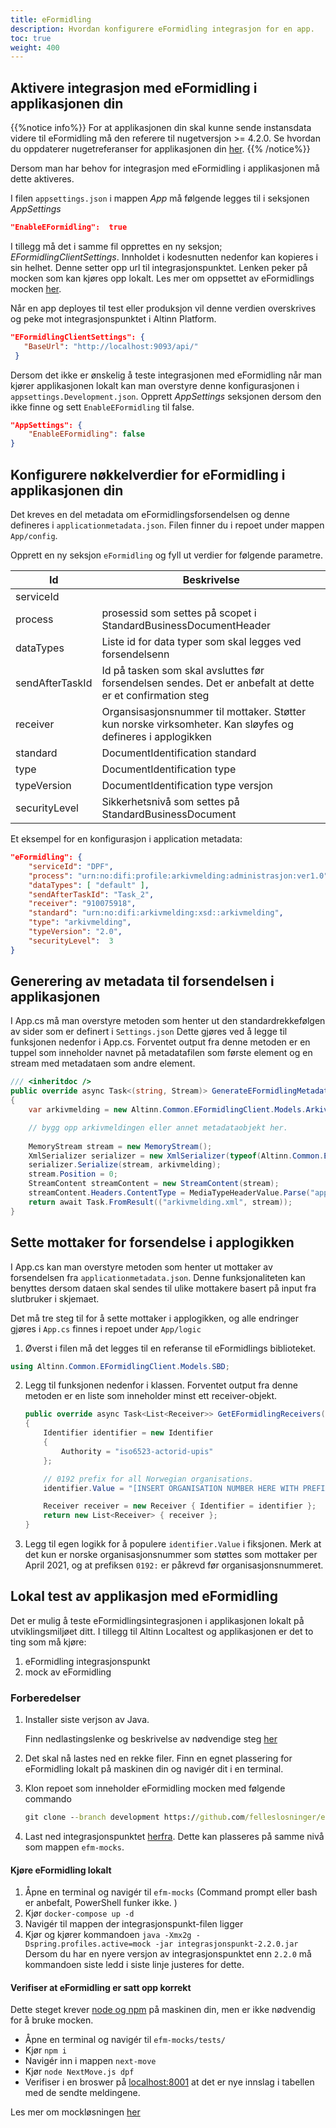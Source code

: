 ```yaml
---
title: eFormidling
description: Hvordan konfigurere eFormidling integrasjon for en app.
toc: true
weight: 400
---
```


## Aktivere integrasjon med eFormidling i applikasjonen din

{{%notice info%}}
For at applikasjonen din skal kunne sende instansdata videre til eFormidling må den referere til nugetversjon >= 4.2.0.
Se hvordan du oppdaterer nugetreferanser for applikasjonen din [her](../update/#nuget-pakker).
{{% /notice%}}

Dersom man har behov for integrasjon med eFormidling i applikasjonen må dette aktiveres.

I filen `appsettings.json` i mappen _App_ må følgende legges til i seksjonen _AppSettings_

```json
"EnableEFormidling":  true
```

I tillegg må det i samme fil opprettes en ny seksjon; _EFormidlingClientSettings_.
Innholdet i kodesnutten nedenfor kan kopieres i sin helhet. 
Denne setter opp url til integrasjonspunktet.
Lenken peker på mocken som kan kjøres opp lokalt.
Les mer om oppsettet av eFormidlings mocken [her](#-Kjøring-med-eFormidling-mock-lokalt).

Når en app deployes til test eller produksjon vil denne verdien overskrives
og peke mot integrasjonspunktet i Altinn Platform.


```json
"EFormidlingClientSettings": {
   "BaseUrl": "http://localhost:9093/api/"
 }
```

Dersom det ikke er ønskelig å teste integrasjonen med eFormidling når man kjører applikasjonen lokalt kan man overstyre
denne konfigurasjonen i `appsettings.Development.json`. 
Opprett _AppSettings_ seksjonen dersom den ikke finne og sett `EnableEFormidling` til false.

```json
"AppSettings": {
    "EnableEFormidling": false
}
```

## Konfigurere nøkkelverdier for eFormidling i applikasjonen din 

Det kreves en del metadata om eFormidlingsforsendelsen og denne defineres i `applicationmetadata.json`.
Filen finner du i repoet under mappen `App/config`.

Opprett en ny seksjon `eFormidling` og fyll ut verdier for følgende parametre.

| Id              | Beskrivelse                                                                                                |
| --------------- | ---------------------------------------------------------------------------------------------------------- |
| serviceId       |                                                                                                            |
| process         | prosessid som settes på scopet i StandardBusinessDocumentHeader                                            |
| dataTypes       | Liste id for data typer som skal legges ved forsendelsenn                                                  |
| sendAfterTaskId | Id på tasken som skal avsluttes før forsendelsen sendes. Det er anbefalt at dette er et confirmation steg  |                                                    |
| receiver        | Organsisasjonsnummer til mottaker. Støtter kun norske virksomheter. Kan sløyfes og defineres i applogikken |
| standard        | DocumentIdentification standard                                                                            |
| type            | DocumentIdentification type                                                                                |
| typeVersion     | DocumentIdentification type versjon                                                                        |
| securityLevel   | Sikkerhetsnivå som settes på StandardBusinessDocument                                                      |


Et eksempel for en konfigurasjon i application metadata:

```json
"eFormidling": {
    "serviceId": "DPF",
    "process": "urn:no:difi:profile:arkivmelding:administrasjon:ver1.0",
    "dataTypes": [ "default" ],
    "sendAfterTaskId": "Task_2",
    "receiver": "910075918",
    "standard": "urn:no:difi:arkivmelding:xsd::arkivmelding",
    "type": "arkivmelding",
    "typeVersion": "2.0",
    "securityLevel":  3
}
```

## Generering av metadata til forsendelsen i applikasjonen

I App.cs må man overstyre metoden som henter ut den standardrekkefølgen av sider som er definert i `Settings.json`
Dette gjøres ved å legge til funksjonen nedenfor i App.cs.
Forventet output fra denne metoden er en tuppel som inneholder navnet på metadatafilen som første element
og en stream med metadataen som andre element.

```cs
/// <inheritdoc />
public override async Task<(string, Stream)> GenerateEFormidlingMetadata(Instance instance)
{
    var arkivmelding = new Altinn.Common.EFormidlingClient.Models.Arkivmelding();  

    // bygg opp arkivmeldingen eller annet metadataobjekt her.
                  
    MemoryStream stream = new MemoryStream();
    XmlSerializer serializer = new XmlSerializer(typeof(Altinn.Common.EFormidlingClient.Models.Arkivmelding));
    serializer.Serialize(stream, arkivmelding);
    stream.Position = 0;
    StreamContent streamContent = new StreamContent(stream);
    streamContent.Headers.ContentType = MediaTypeHeaderValue.Parse("application/xml");
    return await Task.FromResult(("arkivmelding.xml", stream));
}
```

## Sette mottaker for forsendelse i applogikken

I App.cs kan man overstyre metoden som henter ut mottaker av forsendelsen fra `applicationmetadata.json`.
Denne funksjonaliteten kan benyttes dersom dataen skal sendes til ulike mottakere basert på input fra slutbruker i skjemaet. 

Det må tre steg til for å sette mottaker i applogikken, og alle endringer gjøres i `App.cs` finnes i repoet under `App/logic`

1. Øverst i filen må det legges til en referanse til eFormidlings biblioteket. 

  ```cs
  using Altinn.Common.EFormidlingClient.Models.SBD;
  ``` 

2. Legg til funksjonen nedenfor i klassen. 
   Forventet output fra denne metoden er en liste som inneholder minst ett receiver-objekt.

    ```cs
    public override async Task<List<Receiver>> GetEFormidlingReceivers(Instance instance)
    {    
        Identifier identifier = new Identifier
        {
            Authority = "iso6523-actorid-upis"
        };

        // 0192 prefix for all Norwegian organisations.
        identifier.Value = "[INSERT ORGANISATION NUMBER HERE WITH PREFIX `0192:`]" ; 

        Receiver receiver = new Receiver { Identifier = identifier };
        return new List<Receiver> { receiver };
    }
    ```

3. Legg til egen logikk for å populere `identifier.Value` i fiksjonen.
   Merk at det kun er norske organisasjonsnummer som støttes som mottaker per April 2021, 
   og at prefiksen `0192:` er påkrevd før organisasjonsnummeret.


## Lokal test av applikasjon med eFormidling 

Det er mulig å teste eFormidlingsintegrasjonen i applikasjonen lokalt på utviklingsmiljøet ditt. 
I tillegg til Altinn Localtest og applikasjonen er det to ting som må kjøre:
1. eFormidling integrasjonspunkt
2. mock av eFormidling

### Forberedelser

1. Installer siste verjson av Java. 

   Finn nedlastingslenke og beskrivelse av nødvendige steg [her](https://docs.oracle.com/cd/E19182-01/821-0917/inst_jdk_javahome_t/index.html)
2.  Det skal nå lastes ned en rekke filer. Finn en egnet plassering for eFormidling lokalt på maskinen din og navigér dit i en terminal.
3.  Klon repoet som inneholder eFormidling mocken med følgende commando 
    
    ```cmd
    git clone --branch development https://github.com/felleslosninger/efm-mocks.git
    ```

4. Last ned integrasjonspunktet [herfra](https://docs.digdir.no/eformidling_download_ip.html). Dette kan plasseres på samme nivå som mappen `efm-mocks`.
   
#### Kjøre eFormidling lokalt

1. Åpne en terminal og navigér til `efm-mocks` (Command prompt eller bash er anbefalt, PowerShell funker ikke. )
2. Kjør `docker-compose up -d`
3. Navigér til mappen der integrasjonspunkt-filen ligger 
4. Kjør og kjører kommandoen `java -Xmx2g -Dspring.profiles.active=mock -jar integrasjonspunkt-2.2.0.jar`
    Dersom du har en nyere versjon av integrasjonspunktet enn `2.2.0`  må kommandoen siste ledd i siste linje justeres for dette. 

#### Verifiser at eFormidling er satt opp korrekt

Dette steget krever [node og npm](https://www.npmjs.com/get-npm) på maskinen din, men er ikke nødvendig for å bruke mocken. 

- Åpne en terminal og navigér til `efm-mocks/tests/`
- Kjør `npm i`
- Navigér inn i mappen `next-move`
- Kjør `node NextMove.js dpf`
- Verifiser i en broswer på [localhost:8001](http://localhost:8001/) at det er nye innslag i tabellen med de sendte meldingene.

Les mer om mockløsningen [her](https://github.com/felleslosninger/efm-mocks)